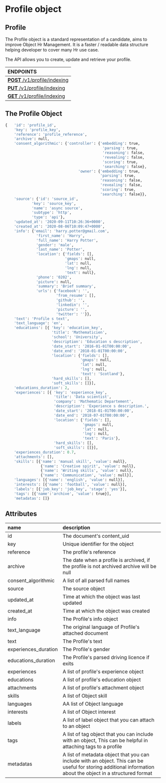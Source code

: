 # Profile object

## Profile

The Profile object is a standard representation of a candidate, aims to improve
 Object Hr Management. It is a faster / readable data structure helping developer 
 to cover many Hr use case. 
 
The API allows you to create, update and retrieve your profile.
 
| **ENDPOINTS** |
| :--- |
| [**POST** /v1/profile/indexing](https://developers.hrflow.ai/api-reference/profile-api/post-profile-indexing) |
| [**PUT** /v1/profile/indexing](https://developers.hrflow.ai/api-reference/profile-api/put-profile-indexing) |
| [**GET** /v1/profile/indexing](https://developers.hrflow.ai/api-reference/profile-api/get-profile-indexing) |

## The Profile Object

```python
{   'id': 'profile_id',
    'key': 'profile_key',
    'reference': 'profile_reference',
    'archive': null,
    'consent_algorithmic': {'controller': {'embedding': true,
                                            'parsing': true,
                                            'reasoning': false,
                                            'revealing': false,
                                            'scoring': true,
                                            'searching': false},
                                 'owner': {'embedding': true,
                                           'parsing': true,
                                           'reasoning': false,
                                           'revealing': false,
                                           'scoring': true,
                                           'searching': false}},
    'source': {'id': 'source_id',
            'key': 'source_key',
            'name': 'async source',
            'subtype': 'http',
            'type': 'api'},
    'updated_at': '2020-09-11T10:26:36+0000',
    'created_at': '2020-08-06T10:09:47+0000',
    'info': {'email': 'harry.potter@gmail.com',
              'first_name': 'Harry',
              'full_name': 'Harry Potter',
              'gender': 'male',
              'last_name': 'Potter',
              'location': {'fields': [],
                           'gmaps': null,
                           'lat': null,
                           'lng': null,
                           'text': null},
              'phone': '0202',
              'picture': null,
              'summary': 'Brief summary',
              'urls': {'facebook': '',
                       'from_resume': [],
                       'github': '',
                       'linkedin': '',
                       'picture': '',
                       'twitter': ''}},
    'text': 'Profile s text',
    'text_language': 'en',
    'educations': [{ 'key': 'education_key',
                     'title': 'Mathematicien',
                     'school': 'University',
                     'description': 'Education s description',
                     'date_start': '2016-01-01T00:00:00',
                     'date_end': '2018-01-01T00:00:00',
                     'location': {'fields': [],
                                  'gmaps': null,
                                  'lat': null,
                                  'lng': null,
                                  'text': 'Scotland'},
                     'hard_skills': [],
                     'soft_skills': []}],
    'educations_duration': 2,
    'experiences': [{ 'key': 'experience_key',
                      'title': 'Data scientist',
                      'company': 'Mathematic Departement',
                      'description': 'Experience s description.',
                      'date_start': '2018-01-01T00:00:00',
                      'date_end': '2018-07-01T00:00:00',
                      'location': {'fields': [],
                                   'gmaps': null,
                                   'lat': null,
                                   'lng': null,
                                   'text': 'Paris'},
                      'hard_skills': [],
                      'soft_skills': []}],
    'experiences_duration': 0.7,
    'attachments': [],
    'skills': [{'name': 'manual skill', 'value': null},
                {'name': 'Creative spirit', 'value': null},
                {'name': 'Writing skills', 'value': null},
                {'name': 'Communication', 'value': null}],
    'languages': [{'name': 'english', 'value': null}],
    'interests': [{'name': 'football', 'value': null}],
    'labels': [{'job_key': 'job_key', 'stage': 'yes'}],
    'tags': [{'name':'archive', 'value': true}],
    'metadatas': []}
```

## Attributes

| name | description |
| :--- | :--- |
| id | The document's content_uid |
| key | Unique identifier for the object |
| reference | The profile's reference |
| archive | The date when a profile is archived, if the profile is not archived archive will be null  |
| consent\_algorithmic | A list of all parsed full names |
| source | The source object |
| updated_at | Time at which the object was last updated |
| created_at | Time at which the object was created |
| info | The Profile's info object  |
| text_language | The original language of Profile's attached document |
| text | The Profile's text |
| experiences_duration | The Profile's gender |
| educations_duration | The Profile's parsed driving licence if exits  |
| experiences | A list of profile's experience object |
| educations | A list of profile's education object |
| attachments | A list of profile's attachment object |
| skills | A list of Object skill |
| languages | AA list of Object language |
| interests | A list of Object interest |
| labels | A list of label object that you can attach to an object |
| tags | A list of tag object that you can include with an object, This can be helpful in attaching tags to a profile |
| metadatas | A list of metadata object that you can include with an object. This can be useful for storing additional information about the object in a structured format|
